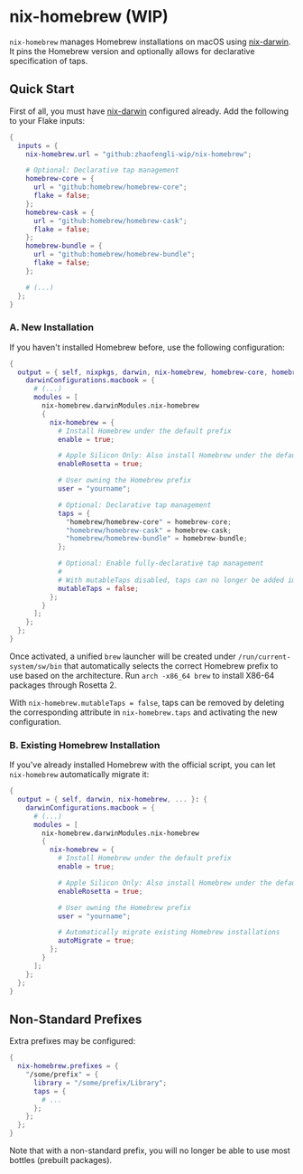 # nix-homebrew (WIP)

`nix-homebrew` manages Homebrew installations on macOS using [nix-darwin](https://github.com/LnL7/nix-darwin).
It pins the Homebrew version and optionally allows for declarative specification of taps.

## Quick Start

First of all, you must have [nix-darwin](https://github.com/LnL7/nix-darwin) configured already.
Add the following to your Flake inputs:

```nix
{
  inputs = {
    nix-homebrew.url = "github:zhaofengli-wip/nix-homebrew";

    # Optional: Declarative tap management
    homebrew-core = {
      url = "github:homebrew/homebrew-core";
      flake = false;
    };
    homebrew-cask = {
      url = "github:homebrew/homebrew-cask";
      flake = false;
    };
    homebrew-bundle = {
      url = "github:homebrew/homebrew-bundle";
      flake = false;
    };

    # (...)
  };
}
```

### A. New Installation

If you haven't installed Homebrew before, use the following configuration:

```nix
{
  output = { self, nixpkgs, darwin, nix-homebrew, homebrew-core, homebrew-cask, homebrew-bundle, ... }: {
    darwinConfigurations.macbook = {
      # (...)
      modules = [
        nix-homebrew.darwinModules.nix-homebrew
        {
          nix-homebrew = {
            # Install Homebrew under the default prefix
            enable = true;

            # Apple Silicon Only: Also install Homebrew under the default Intel prefix for Rosetta 2
            enableRosetta = true;

            # User owning the Homebrew prefix
            user = "yourname";

            # Optional: Declarative tap management
            taps = {
              "homebrew/homebrew-core" = homebrew-core;
              "homebrew/homebrew-cask" = homebrew-cask;
              "homebrew/homebrew-bundle" = homebrew-bundle;
            };

            # Optional: Enable fully-declarative tap management
            #
            # With mutableTaps disabled, taps can no longer be added imperatively with `brew tap`.
            mutableTaps = false;
          };
        }
      ];
    };
  };
}
```

Once activated, a unified `brew` launcher will be created under `/run/current-system/sw/bin` that automatically selects the correct Homebrew prefix to use based on the architecture.
Run `arch -x86_64 brew` to install X86-64 packages through Rosetta 2.

With `nix-homebrew.mutableTaps = false`, taps can be removed by deleting the corresponding attribute in `nix-homebrew.taps` and activating the new configuration.

### B. Existing Homebrew Installation

If you've already installed Homebrew with the official script, you can let `nix-homebrew` automatically migrate it:

```nix
{
  output = { self, darwin, nix-homebrew, ... }: {
    darwinConfigurations.macbook = {
      # (...)
      modules = [
        nix-homebrew.darwinModules.nix-homebrew
        {
          nix-homebrew = {
            # Install Homebrew under the default prefix
            enable = true;

            # Apple Silicon Only: Also install Homebrew under the default Intel prefix for Rosetta 2
            enableRosetta = true;

            # User owning the Homebrew prefix
            user = "yourname";

            # Automatically migrate existing Homebrew installations
            autoMigrate = true;
          };
        }
      ];
    };
  };
}
```

## Non-Standard Prefixes

Extra prefixes may be configured:

```nix
{
  nix-homebrew.prefixes = {
    "/some/prefix" = {
      library = "/some/prefix/Library";
      taps = {
        # ...
      };
    };
  };
}
```

Note that with a non-standard prefix, you will no longer be able to use most bottles (prebuilt packages).
